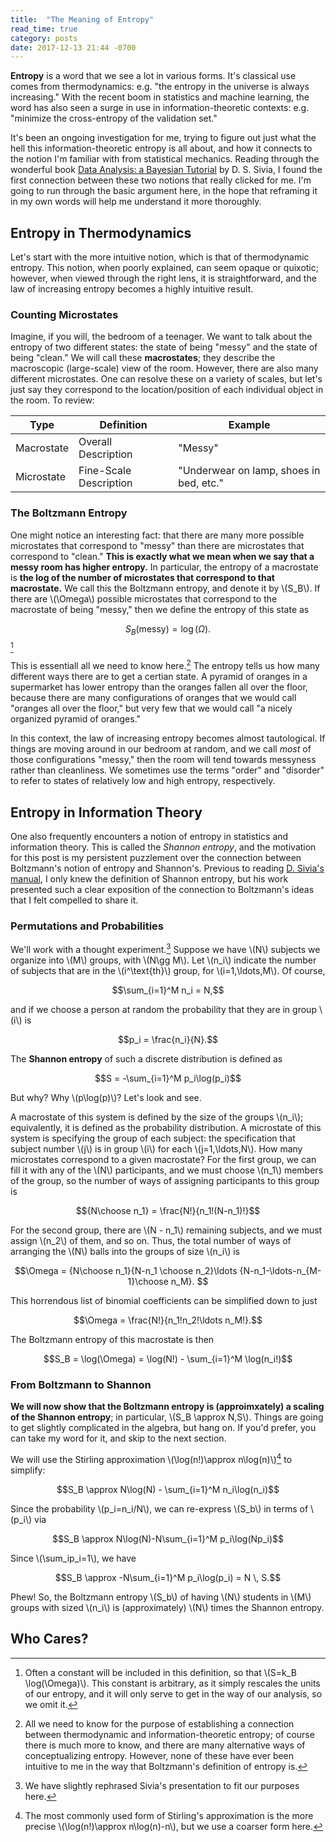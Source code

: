 ```yaml
---
title:  "The Meaning of Entropy"
read_time: true
category: posts
date: 2017-12-13 21:44 -0700
---
```


**Entropy** is a word that we see a lot in various forms. It's classical use
  comes from thermodynamics: e.g. "the entropy in the universe is always
  increasing." With the recent boom in statistics and machine learning, the word
  has also seen a surge in use in information-theoretic contexts: e.g. "minimize
  the cross-entropy of the validation set." 
  
  It's been an ongoing investigation for me, trying to figure out just what the
  hell this information-theoretic entropy is all about, and how it connects to
  the notion I'm familiar with from statistical mechanics. Reading through the
  wonderful book [Data Analysis: a Bayesian Tutorial][1] by D. S. Sivia, I
  found the first connection between these two notions that really clicked for
  me. I'm going to run through the basic argument here, in the hope that
  reframing it in my own words will help me understand it more thoroughly.
  
  
## Entropy in Thermodynamics

Let's start with the more intuitive notion, which is that of thermodynamic
entropy. This notion, when poorly explained, can seem opaque or quixotic;
however, when viewed through the right lens, it is straightforward, and the law
of increasing entropy becomes a highly intuitive result.

### Counting Microstates

Imagine, if you will, the bedroom of a teenager. We want to talk about the
entropy of two different states: the state of being "messy" and the state of
being "clean." We will call these **macrostates**; they describe the macroscopic
(large-scale) view of the room. However, there are also many different
microstates. One can resolve these on a variety of scales, but let's just say
they correspond to the location/position of each individual object in the
room. To review: 

Type       | Definition             | Example
-----------|------------------------|------------------
Macrostate | Overall Description    | "Messy"
Microstate | Fine-Scale Description | "Underwear on lamp, shoes in bed, etc."

### The Boltzmann Entropy

One might notice an interesting fact: that there are many more possible
microstates that correspond to "messy" than there are microstates that
correspond to "clean." **This is exactly what we mean when we say that a messy
room has higher entropy.** In particular, the entropy of a macrostate is **the
log of the number of microstates that correspond to that macrostate.** We call
this the Boltzmann entropy, and denote it by \\(S_B\\). If there are
\\(\Omega\\) possible microstates that correspond to the macrostate of being
"messy," then we define the entropy of this state as

$$S_B(\text{messy}) = \log(\Omega).$$[^fnote2]

This is essentiall all we need to know here.[^fnote1] The entropy tells us how many
different ways there are to get a certian state. A pyramid of oranges in a
supermarket has lower entropy than the oranges fallen all over the floor,
because there are many configurations of oranges that we would call "oranges all
over the floor," but very few that we would call "a nicely organized pyramid of
oranges." 

In this context, the law of increasing entropy becomes almost tautological. If
things are moving around in our bedroom at random, and we call *most* of those
configurations "messy," then the room will tend towards messyness rather than
cleanliness. We sometimes use the terms "order" and "disorder" to refer to
states of relatively low and high entropy, respectively.

## Entropy in Information Theory

One also frequently encounters a notion of entropy in statistics and information
theory. This is called the *Shannon entropy*, and the motivation for this post
is my persistent puzzlement over the connection between Boltzmann's notion of
entropy and Shannon's. Previous to reading [D. Sivia's manual][1], I only knew
the definition of Shannon entropy, but his work presented such a clear
exposition of the connection to Boltzmann's ideas that I felt compelled to share it.

### Permutations and Probabilities

We'll work with a thought experiment.[^fnote3] Suppose we have \\(N\\) subjects
we organize into \\(M\\) groups, with \\(N\gg M\\). Let \\(n_i\\) indicate the
number of subjects that are in the \\(i^\text{th}\\) group, for
\\(i=1,\ldots,M\\). Of course,

$$\sum_{i=1}^M n_i = N,$$

and if we choose a person at random the probability that they are in group
\\(i\\) is

$$p_i = \frac{n_i}{N}.$$

The **Shannon entropy** of such a discrete distribution is defined as 

$$S = -\sum_{i=1}^M p_i\log(p_i)$$

But why? Why \\(p\log(p)\\)? Let's look and see.

A macrostate of this system is defined by the size of the groups \\(n_i\\);
equivalently, it is defined as the probability distribution. A microstate of
this system is specifying the group of each subject: the specification that
subject number \\(j\\) is in group \\(i\\) for each \\(j=1,\ldots,N\\). How many
microstates correspond to a given macrostate? For the first group, we can fill
it with any of the \\(N\\) participants, and we must choose \\(n_1\\) members of
the group, so the number of ways of assigning participants to this group is 

$${N\choose n_1} = \frac{N!}{n_1!(N-n_1)!}$$

For the second group, there are \\(N - n_1\\) remaining subjects, and we must assign
\\(n_2\\) of them, and so on. Thus, the total number of ways of arranging the
\\(N\\) balls into the groups of size \\(n_i\\) is

$$\Omega = {N\choose n_1}{N-n_1 \choose n_2}\ldots {N-n_1-\ldots-n_{M-1}\choose n_M}. $$

This horrendous list of binomial coefficients can be simplified down to just

$$\Omega =  \frac{N!}{n_1!n_2!\ldots n_M!}.$$

The Boltzmann entropy of this macrostate is then

$$S_B = \log(\Omega) = \log(N!) - \sum_{i=1}^M \log(n_i!)$$

### From Boltzmann to Shannon

**We will now show that the Boltzmann entropy is (approimxately) a scaling of the
Shannon entropy**; in particular, \\(S_B \approx N\,S\\). Things are going to get
slightly complicated in the algebra, but hang on. If you'd prefer, you can take
my word for it, and skip to the next section.

We will use the Stirling approximation \\(\log(n!)\approx n\log(n)\\)[^fnote4]
to simplify:

$$S_B \approx N\log(N) - \sum_{i=1}^M n_i\log(n_i)$$

Since the probability \\(p_i=n_i/N\\), we can re-express \\(S_b\\) in terms of
\\(p_i\\) via 

$$S_B \approx N\log(N)-N\sum_{i=1}^M p_i\log(Np_i)$$

Since \\(\sum_ip_i=1\\), we have

$$S_B \approx -N\sum_{i=1}^M p_i\log(p_i) = N \, S.$$

Phew! So, the Boltzmann entropy \\(S_b\\) of having \\(N\\) students in \\(M\\)
groups with sized \\(n_i\\) is (approximately) \\(N\\) times the Shannon
entropy.

## Who Cares?



[1]: https://www.amazon.com/Data-Analysis-Bayesian-Devinderjit-Sivia/dp/0198568320

[^fnote2]: Often a constant will be included in this definition, so that
    \\(S=k_B \log(\Omega)\\). This constant is arbitrary, as it simply rescales
    the units of our entropy, and it will only serve to get in the way of our
    analysis, so we omit it.
	
[^fnote1]: All we need to know for the purpose of establishing a connection
    between thermodynamic and information-theoretic entropy; of course there is
    much more to know, and there are many alternative ways of conceptualizing
    entropy. However, none of these have ever been intuitive to me in the way
    that Boltzmann's definition of entropy is.

[^fnote3]: We have slightly rephrased Sivia's presentation to fit our purposes here.

[^fnote4]: The most commonly used form of Stirling's approximation is the more
    precise \\(\log(n!)\approx n\log(n)-n\\), but we use a coarser form here.
